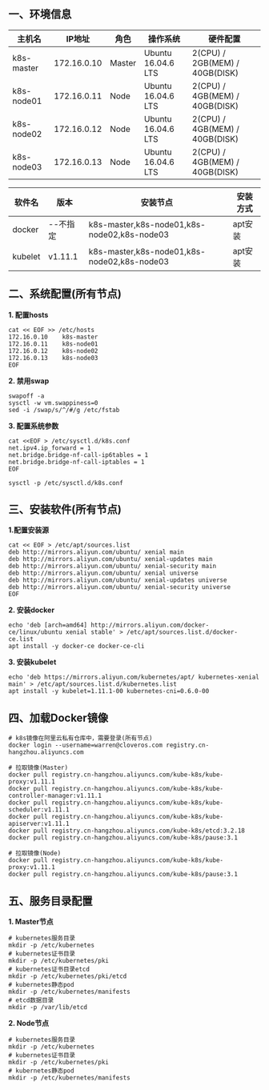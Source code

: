## 一、环境信息

| 主机名     | IP地址      | 角色   | 操作系统           | 硬件配置                       |
| ---------- | ----------- | ------ | ------------------ | ------------------------------ |
| k8s-master | 172.16.0.10 | Master | Ubuntu 16.04.6 LTS | 2(CPU) / 2GB(MEM) / 40GB(DISK) |
| k8s-node01 | 172.16.0.11 | Node   | Ubuntu 16.04.6 LTS | 2(CPU) / 4GB(MEM) / 40GB(DISK) |
| k8s-node02 | 172.16.0.12 | Node   | Ubuntu 16.04.6 LTS | 2(CPU) / 4GB(MEM) / 40GB(DISK) |
| k8s-node03 | 172.16.0.13 | Node   | Ubuntu 16.04.6 LTS | 2(CPU) / 4GB(MEM) / 40GB(DISK) |

| 软件名  | 版本     | 安装节点                                    | 安装方式 |
| ------- | -------- | ------------------------------------------- | -------- |
| docker  | --不指定 | k8s-master,k8s-node01,k8s-node02,k8s-node03 | apt安装  |
| kubelet | v1.11.1  | k8s-master,k8s-node01,k8s-node02,k8s-node03 | apt安装  |



## 二、系统配置(所有节点)

**1. 配置hosts**

```shell
cat << EOF >> /etc/hosts
172.16.0.10    k8s-master
172.16.0.11    k8s-node01
172.16.0.12    k8s-node02
172.16.0.13    k8s-node03
EOF
```

**2. 禁用swap**

```shell
swapoff -a
sysctl -w vm.swappiness=0
sed -i /swap/s/^/#/g /etc/fstab
```

**3. 配置系统参数**

```shell
cat <<EOF > /etc/sysctl.d/k8s.conf
net.ipv4.ip_forward = 1
net.bridge.bridge-nf-call-ip6tables = 1
net.bridge.bridge-nf-call-iptables = 1
EOF

sysctl -p /etc/sysctl.d/k8s.conf
```



## 三、安装软件(所有节点)

**1.配置安装源**

```shell
cat << EOF > /etc/apt/sources.list
deb http://mirrors.aliyun.com/ubuntu/ xenial main
deb http://mirrors.aliyun.com/ubuntu/ xenial-updates main
deb http://mirrors.aliyun.com/ubuntu/ xenial-security main
deb http://mirrors.aliyun.com/ubuntu/ xenial universe
deb http://mirrors.aliyun.com/ubuntu/ xenial-updates universe
deb http://mirrors.aliyun.com/ubuntu/ xenial-security universe
EOF
```

**2. 安装docker**

```shell
echo 'deb [arch=amd64] http://mirrors.aliyun.com/docker-ce/linux/ubuntu xenial stable' > /etc/apt/sources.list.d/docker-ce.list
apt install -y docker-ce docker-ce-cli
```

**3. 安装kubelet**

```shell
echo 'deb https://mirrors.aliyun.com/kubernetes/apt/ kubernetes-xenial main' > /etc/apt/sources.list.d/kubernetes.list
apt install -y kubelet=1.11.1-00 kubernetes-cni=0.6.0-00
```



## 四、加载Docker镜像

```shell
# k8s镜像在阿里云私有仓库中，需要登录(所有节点)
docker login --username=warren@cloveros.com registry.cn-hangzhou.aliyuncs.com

# 拉取镜像(Master)
docker pull registry.cn-hangzhou.aliyuncs.com/kube-k8s/kube-proxy:v1.11.1
docker pull registry.cn-hangzhou.aliyuncs.com/kube-k8s/kube-controller-manager:v1.11.1
docker pull registry.cn-hangzhou.aliyuncs.com/kube-k8s/kube-scheduler:v1.11.1
docker pull registry.cn-hangzhou.aliyuncs.com/kube-k8s/kube-apiserver:v1.11.1
docker pull registry.cn-hangzhou.aliyuncs.com/kube-k8s/etcd:3.2.18
docker pull registry.cn-hangzhou.aliyuncs.com/kube-k8s/pause:3.1

# 拉取镜像(Node)
docker pull registry.cn-hangzhou.aliyuncs.com/kube-k8s/kube-proxy:v1.11.1
docker pull registry.cn-hangzhou.aliyuncs.com/kube-k8s/pause:3.1
```



## 五、服务目录配置

**1. Master节点**

```shell
# kubernetes服务目录
mkdir -p /etc/kubernetes
# kubernetes证书目录
mkdir -p /etc/kubernetes/pki
# kubernetes证书目录etcd
mkdir -p /etc/kubernetes/pki/etcd
# kubernetes静态pod
mkdir -p /etc/kubernetes/manifests 
# etcd数据目录
mkdir -p /var/lib/etcd
```

**2. Node节点**

```shell
# kubernetes服务目录
mkdir -p /etc/kubernetes
# kubernetes证书目录
mkdir -p /etc/kubernetes/pki
# kubernetes静态pod
mkdir -p /etc/kubernetes/manifests 
```

